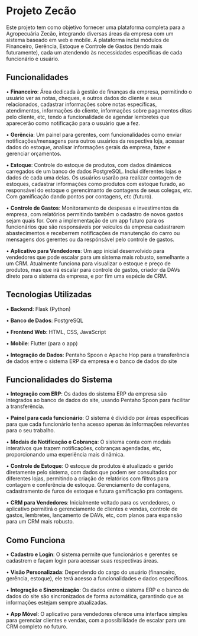 # Projeto Zecão
Este projeto tem como objetivo fornecer uma plataforma completa para a Agropecuária Zecão, integrando diversas áreas da empresa com um sistema baseado em web e mobile. A plataforma inclui módulos de Financeiro, Gerência, Estoque e Controle de Gastos (tendo mais futuramente), cada um atendendo às necessidades específicas de cada funcionário e usuário.


## Funcionalidades

• **Financeiro**: Área dedicada à gestão de finanças da empresa, permitindo o usuário ver as notas, cheques, e outros dados do cliente e seus relacionados, cadastrar informações sobre notas específicas, atendimentos, informações do cliente, informações sobre pagamentos ditas pelo  cliente, etc, tendo a funcionalidade de agendar lembretes que aparecerão como notificação para o usuário que a fez.

• **Gerência**: Um painel para gerentes, com funcionalidades como enviar notificações/mensagens para outros usuários da respectiva loja, acessar dados do estoque, analisar informações gerais da empresa, fazer e  gerenciar orçamentos.

• **Estoque**: Controle do estoque de produtos, com dados dinâmicos carregados de um banco de dados PostgreSQL. Inclui diferentes lojas e dados de cada uma delas. Os usuários usarão pra realizar contagem de estoques, cadastrar informações como produtos com estoque furado, ao responsável do estoque o gerencimanto de contagens de seus colegas, etc. Com gamificação dando pontos por contagens, etc (futuro).

• **Controle de Gastos**: Monitoramento de despesas e investimentos da empresa, com relatórios permitindo também o cadastro de novos gastos sejam quais for. Com a implementação de um app futuro para os funcionários que são responsáveis por veículos da empresa cadastrarem abastecimentos e receberrem notificações de manutenção do carro ou mensagens dos gerentes ou da respónsável pelo controle de gastos.

• **Aplicativo para Vendedores**: Um app inicial desenvolvido para vendedores que pode escalar para um sistema mais robusto, semelhante a um CRM. Atualmente funciona para visualizar o estoque e preço de produtos, mas que irá escalar para controle de gastos, criador da DAVs direto para o sistema da empresa, e por fim uma espécie de CRM.


## Tecnologias Utilizadas

• **Backend**: Flask (Python)

• **Banco de Dados**: PostgreSQL

• **Frontend Web**: HTML, CSS, JavaScript

• **Mobile**: Flutter (para o app)

• **Integração de Dados**: Pentaho Spoon e Apache Hop para a transferência de dados entre o sistema ERP da empresa e o banco de dados do site


## Funcionalidades do Sistema

• **Integração com ERP**: Os dados do sistema ERP da empresa são integrados ao banco de dados do site, usando Pentaho Spoon para facilitar a transferência.

• **Painel para cada funcionário**: O sistema é dividido por áreas específicas para que cada funcionário tenha acesso apenas às informações relevantes para o seu trabalho.

• **Modais de Notificação e Cobrança**: O sistema conta com modais interativos que trazem notificações, cobranças agendadas, etc, proporcionando uma experiência mais dinâmica.

• **Controle de Estoque**: O estoque de produtos é atualizado e gerido diretamente pelo sistema, com dados que podem ser consultados por diferentes lojas, permitindo a criação de relatórios com filtros para contagem e conferência de estoque. Gerenciamento de contagens, cadastramento de furos de estoque e futura gamificação pra contagens.

• **CRM para Vendedores**: Inicialmente voltado para os vendedores, o aplicativo permitirá o gerenciamento de clientes e vendas, controle de gastos, lembretes, lançamento de DAVs, etc, com planos para expansão para um CRM mais robusto.


## Como Funciona

• **Cadastro e Login**: O sistema permite que funcionários e gerentes se cadastrem e façam login para acessar suas respectivas áreas.

• **Visão Personalizada**: Dependendo do cargo do usuário (financeiro, gerência, estoque), ele terá acesso a funcionalidades e dados específicos.

• **Integração e Sincronização**: Os dados entre o sistema ERP e o banco de dados do site são sincronizados de forma automática, garantindo que as informações estejam sempre atualizadas.

• **App Móvel**: O aplicativo para vendedores oferece uma interface simples para gerenciar clientes e vendas, com a possibilidade de escalar para um CRM completo no futuro.
